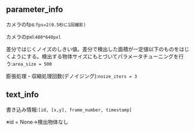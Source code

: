 ## parameter_info

カメラのfps:```fps=2(0.5秒に1回撮影)```

カメラのpxl:```480*640pxl```

差分ではじくノイズのしきい値。差分で検出した面積が一定値以下のものをはじくようにする。検出する物体サイズにもとづいてパラメータチューニングを行う:```area_size = 500```

膨張処理・収縮処理回数(デノイジング):```noize_iters = 3```

## text_info

書き込み情報:```[id, [x,y], frame_number, timestamp]```

※id = None→検出物体なし
